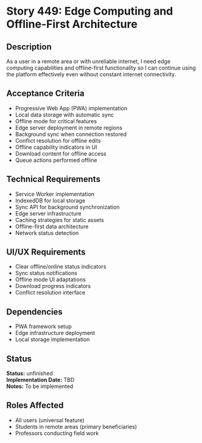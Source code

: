 # Story 449: Edge Computing and Offline-First Architecture

## Description
As a user in a remote area or with unreliable internet, I need edge computing capabilities and offline-first functionality so I can continue using the platform effectively even without constant internet connectivity.

## Acceptance Criteria
- Progressive Web App (PWA) implementation
- Local data storage with automatic sync
- Offline mode for critical features
- Edge server deployment in remote regions
- Background sync when connection restored
- Conflict resolution for offline edits
- Offline capability indicators in UI
- Download content for offline access
- Queue actions performed offline

## Technical Requirements
- Service Worker implementation
- IndexedDB for local storage
- Sync API for background synchronization
- Edge server infrastructure
- Caching strategies for static assets
- Offline-first data architecture
- Network status detection

## UI/UX Requirements
- Clear offline/online status indicators
- Sync status notifications
- Offline mode UI adaptations
- Download progress indicators
- Conflict resolution interface

## Dependencies
- PWA framework setup
- Edge infrastructure deployment
- Local storage implementation


## Status
**Status:** unfinished  
**Implementation Date:** TBD  
**Notes:** To be implemented
## Roles Affected
- All users (universal feature)
- Students in remote areas (primary beneficiaries)
- Professors conducting field work